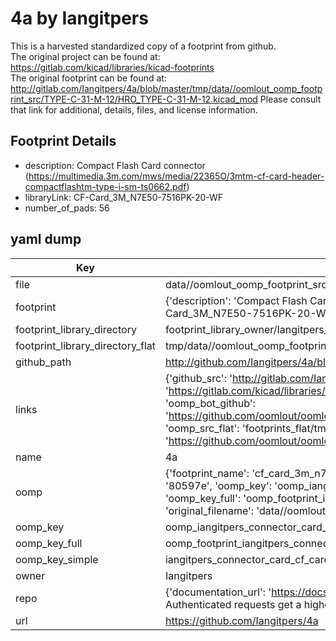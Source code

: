 # 4a by Iangitpers  
This is a harvested standardized copy of a footprint from github.  
The original project can be found at:  
https://gitlab.com/kicad/libraries/kicad-footprints  
The original footprint can be found at:
http://gitlab.com/Iangitpers/4a/blob/master/tmp/data//oomlout_oomp_footprint_src/TYPE-C-31-M-12/HRO_TYPE-C-31-M-12.kicad_mod
Please consult that link for additional, details, files, and license information.  
## Footprint Details
* description: Compact Flash Card connector (https://multimedia.3m.com/mws/media/22365O/3mtm-cf-card-header-compactflashtm-type-i-sm-ts0662.pdf)  
* libraryLink: CF-Card_3M_N7E50-7516PK-20-WF  
* number_of_pads: 56  
## yaml dump  
| Key | Value |  
| --- | --- |  
| file | data//oomlout_oomp_footprint_src/4a/Connector_Card.pretty/CF-Card_3M_N7E50-7516PK-20-WF.kicad_mod |  
| footprint | {'description': 'Compact Flash Card connector (https://multimedia.3m.com/mws/media/22365O/3mtm-cf-card-header-compactflashtm-type-i-sm-ts0662.pdf)', 'libraryLink': 'CF-Card_3M_N7E50-7516PK-20-WF', 'number_of_pads': 56} |  
| footprint_library_directory | footprint_library_owner/Iangitpers_4a |  
| footprint_library_directory_flat | tmp/data//oomlout_oomp_footprint_src/footprints_flat/iangitpers_connector_card_cf_card_3m_n7e50_7516pk_20_wf/working |  
| github_path | http://github.com/Iangitpers/4a/blob/master/tmp/data//oomlout_oomp_footprint_src/Connector_Card.pretty/CF-Card_3M_N7E50-7516PK-20-WF.kicad_mod |  
| links | {'github_src': 'http://gitlab.com/Iangitpers/4a/blob/master/tmp/data//oomlout_oomp_footprint_src/TYPE-C-31-M-12/HRO_TYPE-C-31-M-12.kicad_mod', 'github_src_repo': 'https://gitlab.com/kicad/libraries/kicad-footprints', 'oomp_bot': 'tmp/data//oomlout_oomp_footprint_src/footprints/iangitpers_connector_card_cf_card_3m_n7e50_7516pk_20_wf/working', 'oomp_bot_github': 'https://github.com/oomlout/oomlout_oomp_footprint_bot/tree/main/tmp/data//oomlout_oomp_footprint_src/footprints/iangitpers_connector_card_cf_card_3m_n7e50_7516pk_20_wf/working', 'oomp_src_flat': 'footprints_flat/tmp/data//oomlout_oomp_footprint_src/footprints_flat/iangitpers_connector_card_cf_card_3m_n7e50_7516pk_20_wf/working', 'oomp_src_flat_github': 'https://github.com/oomlout/oomlout_oomp_footprint_src/tree/main/tmp/data//oomlout_oomp_footprint_src/footprints_flat/iangitpers_connector_card_cf_card_3m_n7e50_7516pk_20_wf/working'} |  
| name | 4a |  
| oomp | {'footprint_name': 'cf_card_3m_n7e50_7516pk_20_wf', 'library_name': 'connector_card', 'md5': '80597e10343ee08f37cc5d33dd3ba1b0', 'md5_10': '80597e1034', 'md5_5': '80597', 'md5_6': '80597e', 'oomp_key': 'oomp_iangitpers_connector_card_cf_card_3m_n7e50_7516pk_20_wf', 'oomp_key_extra': 'oomp_footprint_iangitpers_connector_card_cf_card_3m_n7e50_7516pk_20_wf', 'oomp_key_full': 'oomp_footprint_iangitpers_connector_card_cf_card_3m_n7e50_7516pk_20_wf_80597e', 'oomp_key_simple': 'iangitpers_connector_card_cf_card_3m_n7e50_7516pk_20_wf', 'original_filename': 'data//oomlout_oomp_footprint_src/4a/Connector_Card.pretty/CF-Card_3M_N7E50-7516PK-20-WF.kicad_mod', 'owner_name': 'iangitpers'} |  
| oomp_key | oomp_iangitpers_connector_card_cf_card_3m_n7e50_7516pk_20_wf |  
| oomp_key_full | oomp_footprint_iangitpers_connector_card_cf_card_3m_n7e50_7516pk_20_wf |  
| oomp_key_simple | iangitpers_connector_card_cf_card_3m_n7e50_7516pk_20_wf |  
| owner | Iangitpers |  
| repo | {'documentation_url': 'https://docs.github.com/rest/overview/resources-in-the-rest-api#rate-limiting', 'message': "API rate limit exceeded for 84.66.142.224. (But here's the good news: Authenticated requests get a higher rate limit. Check out the documentation for more details.)"} |  
| url | https://github.com/Iangitpers/4a |  

